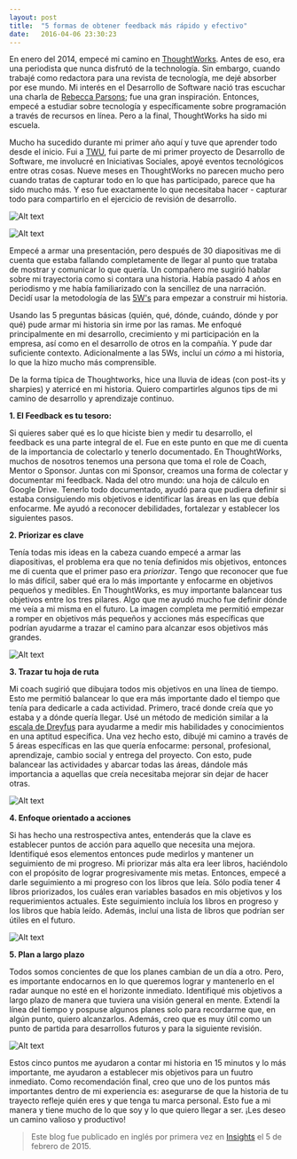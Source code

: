 ```yaml
---
layout: post
title:  "5 formas de obtener feedback más rápido y efectivo"
date:   2016-04-06 23:30:23
---
```

En enero del 2014, empecé mi camino en [ThoughtWorks]("https://www.thoughtworks.com/"). Antes de eso, era una periodista que nunca disfrutó de la technología. Sin embargo, cuando trabajé como redactora para una revista de tecnología, me dejé absorber por ese mundo. Mi interés en el Desarrollo de Software nació tras escuchar una charla de [Rebecca Parsons]("https://www.thoughtworks.com/profiles/rebecca-parsons"); fue una gran inspiración. Entonces, empecé a estudiar sobre tecnología y específicamente sobre programación a través de recursos en línea. Pero a la final, ThoughtWorks ha sido mi escuela.

Mucho ha sucedido durante mi primer año aquí y tuve que aprender todo desde el inicio. Fui a [TWU]("https://www.thoughtworks.com/insights/blog/cultivating-next-generation-technical-talent"), fui parte de mi primer proyecto de Desarrollo de Software, me involucré en Iniciativas Sociales, apoyé eventos tecnológicos entre otras cosas. Nueve meses en ThoughtWorks no parecen mucho pero cuando tratas de capturar todo en lo que has participado, parece que ha sido mucho más. Y eso fue exactamente lo que necesitaba hacer - capturar todo para compartirlo en el ejercicio de revisión de desarrollo.

![Alt text](/img/foto1.jpg "Foto1")

![Alt text](/img/2.jpg "Foto2")

Empecé a armar una presentación, pero después de 30 diapositivas me di cuenta que estaba fallando completamente de llegar al punto que trataba de mostrar y comunicar lo que quería. Un compañero me sugirió hablar sobre mi trayectoria como si contara una historia. Había pasado 4 años en periodismo y me había familiarizado con la sencillez de una narración. Decidí usar la metodología de las [5W's]("https://en.wikipedia.org/wiki/Five_Ws") para empezar a construir mi historia.

Usando las 5 preguntas básicas (quién, qué, dónde, cuándo, dónde y por qué) pude armar mi historia sin irme por las ramas. Me enfoqué principalmente en mi desarrollo, crecimiento y mi participación en la empresa, así como en el desarrollo de otros en la compañía. Y pude dar suficiente contexto. Adicionalmente a las 5Ws, incluí un *cómo* a mi historia, lo que la hizo mucho más comprensible.

De la forma típica de Thoughtworks, hice una lluvia de ideas (con post-its y sharpies) y aterricé en mi historia. Quiero compartirles algunos tips de mi camino de desarrollo y aprendizaje continuo.

**1. El Feedback es tu tesoro:**

Si quieres saber qué es lo que hiciste bien y medir tu desarrollo, el feedback es una parte integral de el. Fue en este punto en que me di cuenta de la importancia de colectarlo y tenerlo documentado. En ThoughtWorks, muchos de nosotros tenemos una persona que toma el role de Coach, Mentor o Sponsor. Juntas con mi Sponsor, creamos una forma de colectar y documentar mi feedback. Nada del otro mundo: una hoja de cálculo en Google Drive. Tenerlo todo documentado, ayudó para que pudiera definir si estaba consiguiendo mis objetivos e identificar las áreas en las que debía enfocarme. Me ayudó a reconocer debilidades, fortalezar y establecer los siguientes pasos.

**2. Priorizar es clave**

Tenía todas mis ideas en la cabeza cuando empecé a armar las diapositivas, el problema era que no tenía definidos mis objetivos, entonces me di cuenta que el primer paso era *priorizar*. Tengo que reconocer que fue lo más difícil, saber qué era lo más importante y enfocarme en objetivos pequeños y medibles. En ThoughtWorks, es muy importante balancear tus objetivos entre los tres pilares. Algo que me ayudó mucho fue definir dónde me veía a mi misma en el futuro. La imagen completa me permitió empezar a romper en objetivos más pequeños y acciones más específicas que podrían ayudarme a trazar el camino para alcanzar esos objetivos más grandes.

![Alt text](/img/3.jpg "Foto3")

**3. Trazar tu hoja de ruta**

Mi coach sugirió que dibujara todos mis objetivos en una línea de tiempo. Esto me permitió balancear lo que era más importante dado el tiempo que tenía para dedicarle a cada actividad. Primero, tracé donde creía que yo estaba y a dónde quería llegar. Usé un método de medición similar a la [escala de Dreyfus]("https://en.wikipedia.org/wiki/Dreyfus_model_of_skill_acquisition") para ayudarme a medir mis habilidades y conocimientos en una aptitud específica. Una vez hecho esto, dibujé mi camino a través de 5 áreas específicas en las que quería enfocarme: personal, profesional, aprendizaje, cambio social y entrega del proyecto. Con esto, pude balancear las actividades y abarcar todas las áreas, dándole más importancia a aquellas que creía necesitaba mejorar sin dejar de hacer otras.

![Alt text](/img/4.jpg "Foto4")

**4. Enfoque orientado a acciones**

Si has hecho una restrospectiva antes, entenderás que la clave es establecer puntos de acción para aquello que necesita una mejora. Identifiqué esos elementos entonces pude medirlos y mantener un seguimiento de mi progreso. Mi priorizar más alta era leer libros, haciéndolo con el propósito de lograr progresivamente mis metas. Entonces, empecé a darle seguimiento a mi progreso con los libros que leía. Sólo podía tener 4 libros priorizados, los cuáles eran variables basados en mis objetivos y los requerimientos actuales. Este seguimiento incluía los libros en progreso y los libros que había leído. Además, incluí una lista de libros que podrían ser útiles en el futuro.

![Alt text](/img/5.png "Foto5")

**5. Plan a largo plazo**

Todos somos concientes de que los planes cambian de un día a otro. Pero, es importante endocarnos en lo que queremos lograr y mantenerlo en el radar aunque no esté en el horizonte inmediato. Identifiqué mis objetivos a largo plazo de manera que tuviera una visión general en mente. Extendí la línea del tiempo y pospuse algunos planes solo para recordarme que, en algún punto, quiero alcanzarlos. Además, creo que es muy útil como un punto de partida para desarrollos futuros y para la siguiente revisión.

![Alt text](/img/7.jpg "Foto6")

Estos cinco puntos me ayudaron a contar mi historia en 15 minutos y lo más importante, me ayudaron a establecer mis objetivos para un fuutro inmediato. Como recomendación final, creo que uno de los puntos más importantes dentro de mi experiencia es: asegurarse de que la historia de tu trayecto refleje quién eres y que tenga tu marca personal. Esto fue a mi manera y tiene mucho de lo que soy y lo que quiero llegar a ser. ¡Les deseo un camino valioso y productivo!

> Este blog fue publicado en inglés por primera vez en [Insights]("https://www.thoughtworks.com/insights/blog/5-ways-faster-and-more-effective-feedback") el 5 de febrero de 2015.

